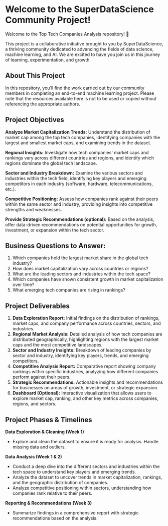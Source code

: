 # Welcome to the SuperDataScience Community Project!
Welcome to the Top Tech Companies Analysis repository! 🎉

This project is a collaborative initiative brought to you by SuperDataScience, a thriving community dedicated to advancing the fields of data science, machine learning, and AI. We are excited to have you join us in this journey of learning, experimentation, and growth.

## About This Project
In this repository, you’ll find the work carried out by our community members in completing an end-to-end machine learning project. Please note that the resources available here is not to be used or copied without referencing the appropriate authors.

## Project Objectives
**Analyze Market Capitalization Trends:** Understand the distribution of market cap among the top tech companies, identifying companies with the largest and smallest market caps, and examining trends in the dataset.

**Regional Insights:** Investigate how tech companies' market caps and rankings vary across different countries and regions, and identify which regions dominate the global tech landscape.

**Sector and Industry Breakdown:** Examine the various sectors and industries within the tech field, identifying key players and emerging competitors in each industry (software, hardware, telecommunications, etc.).

**Competitive Positioning:** Assess how companies rank against their peers within the same sector and industry, providing insights into competitive strengths and weaknesses.

**Provide Strategic Recommendations (optional):** Based on the analysis, offer data-driven recommendations on potential opportunities for growth, investment, or expansion within the tech sector.

## Business Questions to Answer:
1. Which companies hold the largest market share in the global tech industry?
2. How does market capitalization vary across countries or regions?
3. What are the leading sectors and industries within the tech space?
4. Which companies have shown consistent growth in market capitalization over time?
5. What emerging tech companies are rising in rankings?

## Project Deliverables
1. **Data Exploration Report:** Initial findings on the distribution of rankings, market caps, and company performance across countries, sectors, and industries.
2. **Regional Market Analysis:** Detailed analysis of how tech companies are distributed geographically, highlighting regions with the largest market caps and the most competitive landscapes.
3. **Sector and Industry Insights:** Breakdown of leading companies by sector and industry, identifying key players, trends, and emerging competitors.
4. **Competitive Analysis Report:** Comparative report showing company rankings within specific industries, analyzing how different companies perform against their peers.
5. **Strategic Recommendations:** Actionable insights and recommendations for businesses on areas of growth, investment, or strategic expansion.
6. **Dashboard (Optional):** Interactive visualization that allows users to explore market cap, ranking, and other key metrics across companies, regions, and sectors.

## Project Phases & Timelines
**Data Exploration & Cleaning (Week 1)**
- Explore and clean the dataset to ensure it is ready for analysis. Handle missing data and outliers.

**Data Analysis (Week 1 & 2)**
- Conduct a deep dive into the different sectors and industries within the tech space to understand key players and emerging trends.
- Analyze the dataset to uncover trends in market capitalization, rankings, and the geographic distribution of companies.
- Analyze competitive positioning within sectors, understanding how companies rank relative to their peers.

**Reporting & Recommendations (Week 3)**
- Summarize findings in a comprehensive report with strategic recommendations based on the analysis.
